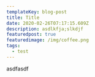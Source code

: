 ```yaml
---
templateKey: blog-post
title: Title
date: 2020-02-26T07:17:15.609Z
description: asdlkfja;slkdjf
featuredpost: true
featuredimage: /img/coffee.png
tags:
  - test
---
```

asdfasdf
